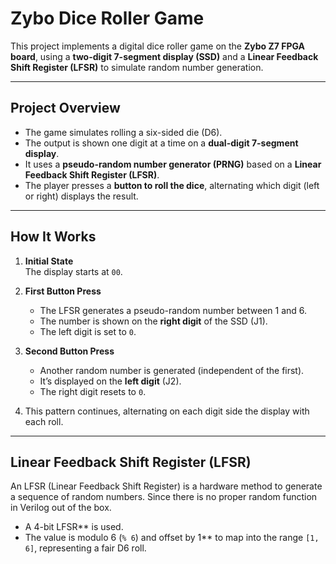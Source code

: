 # Zybo Dice Roller Game

This project implements a digital dice roller game on the **Zybo Z7 FPGA board**, using a **two-digit 7-segment display (SSD)** and a **Linear Feedback Shift Register (LFSR)** to simulate random number generation.

---

## Project Overview

- The game simulates rolling a six-sided die (D6).
- The output is shown one digit at a time on a **dual-digit 7-segment display**.
- It uses a **pseudo-random number generator (PRNG)** based on a **Linear Feedback Shift Register (LFSR)**.
- The player presses a **button to roll the dice**, alternating which digit (left or right) displays the result.

---

## How It Works

1. **Initial State**  
   The display starts at `00`.

2. **First Button Press**  
   - The LFSR generates a pseudo-random number between 1 and 6.  
   - The number is shown on the **right digit** of the SSD (J1).  
   - The left digit is set to `0`.

3. **Second Button Press**  
   - Another random number is generated (independent of the first).  
   - It’s displayed on the **left digit** (J2).  
   - The right digit resets to `0`.

4. This pattern continues, alternating on each digit side the display with each roll.

---

## Linear Feedback Shift Register (LFSR)

An LFSR (Linear Feedback Shift Register) is a hardware method to generate a sequence of random numbers.  Since there is no proper random function in Verilog out of the box.

- A 4-bit LFSR** is used.
- The value is modulo 6 (`% 6`) and offset by 1** to map into the range `[1, 6]`, representing a fair D6 roll.

